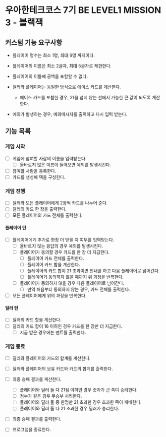 # 우아한테크코스 7기 BE LEVEL1 MISSION 3 - 블랙잭

## 커스텀 기능 요구사항
- 플레이어 명수는 최소 1명, 최대 6명 까지이다.
- 플레이어의 이름은 최소 2글자, 최대 5글자로 제한한다.
- 플레이어의 이름에 공백을 포함할 수 없다.

- 딜러와 플레이어는 동일한 방식으로 에이스 카드를 계산한다.
  - 에이스 카드를 포함한 경우, 21을 넘지 않는 선에서 가능한 큰 값이 되도록 계산한다.
- 예외가 발생하는 경우, 예외메시지를 출력하고 다시 입력 받는다.

## 기능 목록

### 게임 시작 
- [ ] 게임에 참여할 사람의 이름을 입력받는다.
  - [ ] 올바르지 않은 이름이 들어오면 예외를 발생시킨다.
- [ ] 참여할 사람을 등록한다.
- [ ] 카드를 생성해 덱을 구성한다.

### 게임 진행
- [ ] 딜러와 모든 플레이어에게 2장씩 카드를 나누어 준다.
- [ ] 딜러의 카드 한 장을 출력한다.
- [ ] 모든 플레이어의 카드 전체를 출력한다.

#### 플레이어 턴
- [ ] 플레이어에게 추가로 한장 더 받을 지 여부를 입력받는다.
  - [ ] 올바르지 않는 응답의 경우 예외를 발생시킨다.
  - [ ] 플레이어가 동의할 경우 카드를 한 장 더 지급한다.
    - [ ] 플레이어 카드 전체를 출력한다.
    - [ ] 플레이어 카드 합을 계산한다.
    - [ ] 플레이어의 카드 합이 21 초과이면 안내를 하고 다음 플레이어로 넘어간다.
    - [ ] 플레이어가 동의하지 않을 때까지 위 과정을 반복한다.
  - [ ] 플레이어가 동의하지 않을 경우 다음 플레이어로 넘어간다.
    - [ ] 만약 처음부터 동의하지 않는 경우, 카드 전체를 출력한다.
- [ ] 모든 플레이어에게 위의 과정을 반복한다.

#### 딜러 턴
- [ ] 딜러의 카드 합을 계산한다.
- [ ] 딜러의 카드 합이 16 이하인 경우 카드를 한 장만 더 지급한다.
  - [ ] 지급 받은 경우에는 멘트를 출력한다.

### 게임 종료
- [ ] 딜러와 플레이어의 카드의 합계를 계산한다.
- [ ] 딜러와 플레이어의 보유 카드와 카드의 합계를 출력한다.


- [ ] 최종 승패 결과를 계산한다.
  - [ ] 플레이어와 딜러 둘 다 21점 이하인 경우 숫자가 큰 쪽이 승리한다.
  - [ ] 점수가 같은 경우 무승부 처리한다.
  - [ ] 플레이어와 딜러 둘 중 한명만 21 초과한 경우 초과한 쪽이 패배한다.
  - [ ] 플레이어와 딜러 둘 다 21 초과한 경우 딜러가 승리한다.
- [ ] 최종 승패 결과를 출력한다.


- [ ] 프로그램을 종료한다.